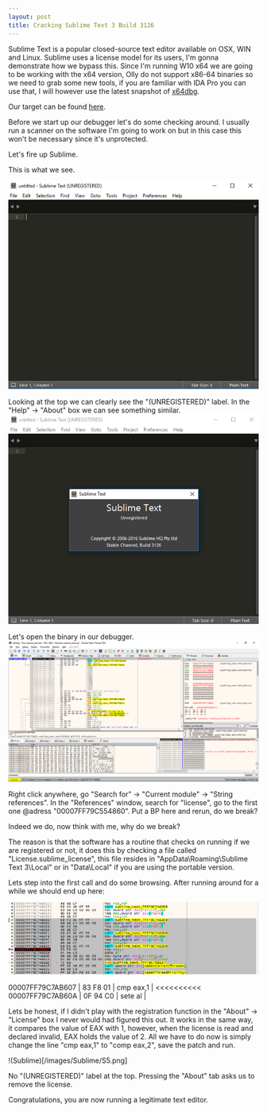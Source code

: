```yaml
---
layout: post
title: Cracking Sublime Text 3 Build 3126
---
```


Sublime Text is a popular closed-source text editor available on OSX, WIN and Linux.
Sublime uses a license model for its users, I'm gonna demonstrate how we bypass this.
Since I'm running W10 x64 we are going to be working with the x64 version, Olly do not support x86-64 binaries
so we need to grab some new tools, if you are familiar with IDA Pro you can use that, I will however
use the latest snapshot of [x64dbg](http://x64dbg.com/#start).

Our target can be found [here](https://www.sublimetext.com/3).

Before we start up our debugger let's do some checking around. I usually run a scanner
on the software I'm going to work on but in this case this won't be necessary since it's unprotected.

Let's fire up Sublime.

This is what we see.

![Sublime](/images/Sublime/S1.png)

Looking at the top we can clearly see the "(UNREGISTERED)" label. In the "Help" -> "About" box we can see something similar.
![Sublime](/images/Sublime/S2.png)

Let's open the binary in our debugger.
![Sublime](/images/Sublime/S3.png)

Right click anywhere, go "Search for" -> "Current module" -> "String references".
In the "References" window, search for "license", go to the first one @adress "00007FF79C554860".
Put a BP here and rerun, do we break?

Indeed we do, now think with me, why do we break?

The reason is that the software has a routine that checks on running if we are registered or not, it does this by
checking a file called "License.sublime_license", this file resides in "AppData\Roaming\Sublime Text 3\Local" or in
"Data\Local" if you are using the portable version.

Lets step into the first call and do some browsing. After running around for a while we should end up here:

![Sublime](/images/Sublime/S4.png)

00007FF79C7AB607 | 83 F8 01    | cmp eax,1        | <<<<<<<<<<
00007FF79C7AB60A | 0F 94 C0    | sete al          |

Lets be honest, if I didn't play with the registration function in the "About" -> "License" box I never would had figured this out.
It works in the same way, it compares the value of EAX with 1, however, when the license is read and declared invalid, EAX
holds the value of 2. All we have to do now is simply change the line "cmp eax,1" to "comp eax,2", save the patch and run.

!(Sublime)[/images/Sublime/S5.png]

No "(UNREGISTERED)" label at the top.
Pressing the "About" tab asks us to remove the license.

Congratulations, you are now running a legitimate text editor. 
